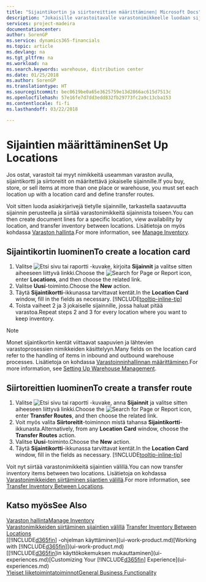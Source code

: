 ```yaml
---
title: "Sijaintikortin ja siirtoreittien määrittäminen| Microsoft Docs"
description: "Jokaisille varastoitavalle varastonimikkeelle luodaan sijaintikortti, kuten varasto tai jakelukeskus. Lisäksi sijaintien välille määritetään siirtoreitit."
services: project-madeira
documentationcenter: 
author: SorenGP
ms.service: dynamics365-financials
ms.topic: article
ms.devlang: na
ms.tgt_pltfrm: na
ms.workload: na
ms.search.keywords: warehouse, distribution center
ms.date: 01/25/2018
ms.author: SorenGP
ms.translationtype: HT
ms.sourcegitcommit: bec0619be0a65e3625759e13d2866ac615d7513c
ms.openlocfilehash: 57e16fe7d7dd3edd832fb29773fc2a9c13cba153
ms.contentlocale: fi-fi
ms.lasthandoff: 03/22/2018

---
```

# <a name="set-up-locations"></a><span data-ttu-id="b7cdd-103">Sijaintien määrittäminen</span><span class="sxs-lookup"><span data-stu-id="b7cdd-103">Set Up Locations</span></span>
<span data-ttu-id="b7cdd-104">Jos ostat, varastoit tai myyt nimikkeitä useamman varaston avulla, sijaintikortti ja siirtoreitit on määritettävä jokaiselle sijainnille.</span><span class="sxs-lookup"><span data-stu-id="b7cdd-104">If you buy, store, or sell items at more than one place or warehouse, you must set each location up with a location card and define transfer routes.</span></span>

<span data-ttu-id="b7cdd-105">Voit sitten luoda asiakirjarivejä tietylle sijainnille, tarkastella saatavuutta sijainnin perusteella ja siirtää varastonimikkeitä sijainnista toiseen.</span><span class="sxs-lookup"><span data-stu-id="b7cdd-105">You can then create document lines for a specific location, view availability by location, and transfer inventory between locations.</span></span> <span data-ttu-id="b7cdd-106">Lisätietoja on myös kohdassa [Varaston hallinta](inventory-manage-inventory.md).</span><span class="sxs-lookup"><span data-stu-id="b7cdd-106">For more information, see [Manage Inventory](inventory-manage-inventory.md).</span></span>

## <a name="to-create-a-location-card"></a><span data-ttu-id="b7cdd-107">Sijaintikortin luominen</span><span class="sxs-lookup"><span data-stu-id="b7cdd-107">To create a location card</span></span>
1. <span data-ttu-id="b7cdd-108">Valitse ![Etsi sivu tai raportti](media/ui-search/search_small.png "Etsi sivu tai raportti -kuvake") -kuvake, kirjoita **Sijainnit** ja valitse sitten aiheeseen liittyvä linkki.</span><span class="sxs-lookup"><span data-stu-id="b7cdd-108">Choose the ![Search for Page or Report](media/ui-search/search_small.png "Search for Page or Report icon") icon, enter **Locations**, and then choose the related link.</span></span>
2. <span data-ttu-id="b7cdd-109">Valitse **Uusi**-toiminto.</span><span class="sxs-lookup"><span data-stu-id="b7cdd-109">Choose the **New** action.</span></span>
3. <span data-ttu-id="b7cdd-110">Täytä **Sijaintikortti**-ikkunassa tarvittavat kentät.</span><span class="sxs-lookup"><span data-stu-id="b7cdd-110">In the **Location Card** window, fill in the fields as necessary.</span></span> [!INCLUDE[tooltip-inline-tip](includes/tooltip-inline-tip_md.md)]
4. <span data-ttu-id="b7cdd-111">Toista vaiheet 2 ja 3 jokaiselle sijainnille, jossa haluat pitää varastoa.</span><span class="sxs-lookup"><span data-stu-id="b7cdd-111">Repeat steps 2 and 3 for every location where you want to keep inventory.</span></span>

> [!NOTE]  
> <span data-ttu-id="b7cdd-112">Monet sijaintikortin kentät viittaavat saapuvien ja lähtevien varastoprosessien nimikkeiden käsittelyyn.</span><span class="sxs-lookup"><span data-stu-id="b7cdd-112">Many fields on the location card refer to the handling of items in inbound and outbound warehouse processes.</span></span> <span data-ttu-id="b7cdd-113">Lisätietoja on kohdassa [Varastoinninhallinnan määrittäminen](warehouse-setup-warehouse.md).</span><span class="sxs-lookup"><span data-stu-id="b7cdd-113">For more information, see [Setting Up Warehouse Management](warehouse-setup-warehouse.md).</span></span>

## <a name="to-create-a-transfer-route"></a><span data-ttu-id="b7cdd-114">Siirtoreittien luominen</span><span class="sxs-lookup"><span data-stu-id="b7cdd-114">To create a transfer route</span></span>
1. <span data-ttu-id="b7cdd-115">Valitse ![Etsi sivu tai raportti](media/ui-search/search_small.png "Etsi sivu tai raportti -kuvake") -kuvake, anna **Sijainnit** ja valitse sitten aiheeseen liittyvä linkki.</span><span class="sxs-lookup"><span data-stu-id="b7cdd-115">Choose the ![Search for Page or Report](media/ui-search/search_small.png "Search for Page or Report icon") icon, enter **Transfer Routes**, and then choose the related link.</span></span>
2. <span data-ttu-id="b7cdd-116">Voit myös valita **Siirtoreitit**-toiminnon mistä tahansa **Sijaintikortti**-ikkunasta.</span><span class="sxs-lookup"><span data-stu-id="b7cdd-116">Alternatively, from any **Location Card** window, choose the **Transfer Routes** action.</span></span>
3. <span data-ttu-id="b7cdd-117">Valitse **Uusi**-toiminto.</span><span class="sxs-lookup"><span data-stu-id="b7cdd-117">Choose the **New** action.</span></span>
4. <span data-ttu-id="b7cdd-118">Täytä **Sijaintikortti**-ikkunassa tarvittavat kentät.</span><span class="sxs-lookup"><span data-stu-id="b7cdd-118">In the **Location Card** window, fill in the fields as necessary.</span></span> [!INCLUDE[tooltip-inline-tip](includes/tooltip-inline-tip_md.md)]

<span data-ttu-id="b7cdd-119">Voit nyt siirtää varastonimikkeitä sijaintien välillä.</span><span class="sxs-lookup"><span data-stu-id="b7cdd-119">You can now transfer inventory items between two locations.</span></span> <span data-ttu-id="b7cdd-120">Lisätietoja on kohdassa [Varastonimikkeiden siirtäminen sijantien välillä](inventory-how-transfer-between-locations.md).</span><span class="sxs-lookup"><span data-stu-id="b7cdd-120">For more information, see [Transfer Inventory Between Locations](inventory-how-transfer-between-locations.md).</span></span>    

## <a name="see-also"></a><span data-ttu-id="b7cdd-121">Katso myös</span><span class="sxs-lookup"><span data-stu-id="b7cdd-121">See Also</span></span>
[<span data-ttu-id="b7cdd-122">Varaston hallinta</span><span class="sxs-lookup"><span data-stu-id="b7cdd-122">Manage Inventory</span></span>](inventory-manage-inventory.md)  
<span data-ttu-id="b7cdd-123">[Varastonimikkeiden siirtäminen sijaintien välillä](inventory-how-transfer-between-locations.md)  </span><span class="sxs-lookup"><span data-stu-id="b7cdd-123">[Transfer Inventory Between Locations](inventory-how-transfer-between-locations.md)  </span></span>  
<span data-ttu-id="b7cdd-124">[[!INCLUDE[d365fin](includes/d365fin_md.md)] -ohjelman käyttäminen](ui-work-product.md)</span><span class="sxs-lookup"><span data-stu-id="b7cdd-124">[Working with [!INCLUDE[d365fin](includes/d365fin_md.md)]](ui-work-product.md)</span></span>  
<span data-ttu-id="b7cdd-125">[[!INCLUDE[d365fin](includes/d365fin_md.md)]in käyttökokemuksen mukauttaminen](ui-experiences.md)</span><span class="sxs-lookup"><span data-stu-id="b7cdd-125">[Customizing Your [!INCLUDE[d365fin](includes/d365fin_md.md)] Experience](ui-experiences.md)</span></span>  
[<span data-ttu-id="b7cdd-126">Yleiset liiketoimintatoiminnot</span><span class="sxs-lookup"><span data-stu-id="b7cdd-126">General Business Functionality</span></span>](ui-across-business-areas.md)

